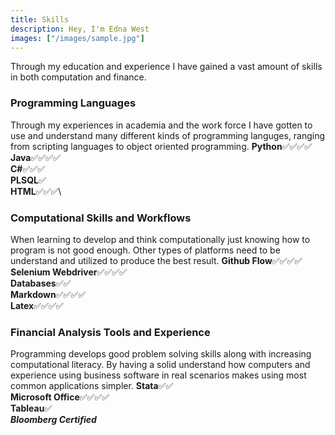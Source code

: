 ```yaml
---
title: Skills
description: Hey, I'm Edna West
images: ["/images/sample.jpg"]
---
```


Through my education and experience I have gained a vast amount of skills in both computation and finance.

### Programming Languages
Through my experiences in academia and the work force I have gotten to use and understand many different kinds of programming languges, ranging from scripting languages to object oriented programming. 
**Python**:white_check_mark::white_check_mark::white_check_mark::white_check_mark:\
**Java**:white_check_mark::white_check_mark::white_check_mark::white_check_mark:\
**C#**:white_check_mark::white_check_mark::white_check_mark:\
**PLSQL**:white_check_mark:\
**HTML**:white_check_mark::white_check_mark::white_check_mark:\

### Computational Skills and Workflows
When learning to develop and think computationally just knowing how to program is not good enough. Other types of platforms need to be understand and utilized to produce the best result. 
**Github Flow**:white_check_mark::white_check_mark::white_check_mark::white_check_mark:\
**Selenium Webdriver**:white_check_mark::white_check_mark::white_check_mark::white_check_mark:\
**Databases**:white_check_mark::white_check_mark:\
**Markdown**:white_check_mark::white_check_mark::white_check_mark::white_check_mark:\
**Latex**:white_check_mark::white_check_mark::white_check_mark::white_check_mark:

### Financial Analysis Tools and Experience
Programming develops good problem solving skills along with increasing computational literacy. By having a solid understand how computers and experience using business software in real scenarios makes using most common applications simpler. 
**Stata**:white_check_mark::white_check_mark:\
**Microsoft Office**:white_check_mark::white_check_mark::white_check_mark::white_check_mark:\
**Tableau**:white_check_mark:\
***Bloomberg Certified***